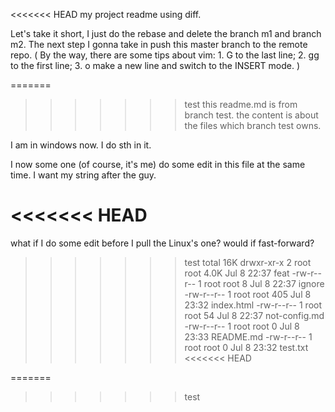 <<<<<<< HEAD
my project
readme using diff.

Let's take it short, I just do the rebase and delete the branch m1 and branch m2. The next step I gonna take in push this master branch to the remote repo.
(
  By the way, there are some tips about vim:
    1. G to the last line;
    2. gg to the first line;
    3. o make a new line and switch to the INSERT mode.
)

=======
>>>>>>> test
this readme.md is from branch test.
the content is about the files which branch test owns.

I am in windows now.
I do sth in it.

I now some one (of course, it's me) do some edit in this file at the same time.
I want my string after the guy.

<<<<<<< HEAD
=======
what if I do some edit before I pull the Linux's one?
would if fast-forward? 

>>>>>>> test
total 16K
drwxr-xr-x 2 root root 4.0K Jul  8 22:37 feat
-rw-r--r-- 1 root root    8 Jul  8 22:37 ignore
-rw-r--r-- 1 root root  405 Jul  8 23:32 index.html
-rw-r--r-- 1 root root   54 Jul  8 22:37 not-config.md
-rw-r--r-- 1 root root    0 Jul  8 23:33 README.md
-rw-r--r-- 1 root root    0 Jul  8 23:32 test.txt
<<<<<<< HEAD

=======
>>>>>>> test
